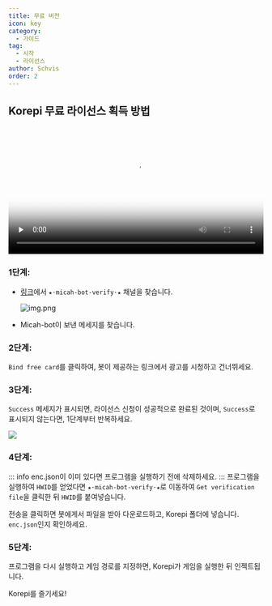 ```yaml
---
title: 무료 버전
icon: key
category:
  - 가이드
tag:
  - 시작
  - 라이선스
author: Schvis
order: 2
---
```


## Korepi 무료 라이선스 획득 방법

<video controls preload="none" width="100%" poster="https://nextcloud.atruicardona.xyz/s/6Lq9c23qJFPYdcZ/preview"><source src="https://nextcloud.atruicardona.xyz/s/6Lq9c23qJFPYdcZ/download" type="video/mp4"></video>

### 1단계:
- [링크](https://discord.com/channels/1069057220802781265/1203687333107335198)에서 `★⋅micah-bot-verify⋅★` 채널을 찾습니다. 

  ![img.png](/assets/images/docs/202402/verify-1.png)
- Micah-bot이 보낸 메세지를 찾습니다.

### 2단계:
`Bind free card`를 클릭하여, 봇이 제공하는 링크에서 광고를 시청하고 건너뛰세요.

### 3단계:
`Success` 메세지가 표시되면, 라이선스 신청이 성공적으로 완료된 것이며, `Success`로 표시되지 않는다면, 1단계부터 반복하세요.

![](/assets/images/docs/202312/success.png)
### 4단계:
::: info enc.json이 이미 있다면 프로그램을 실행하기 전에 삭제하세요.
:::
프로그램을 실행하여 `HWID`를 얻었다면 `★⋅micah-bot-verify⋅★`로 이동하여 `Get verification file`을 클릭한 뒤 `HWID`를 붙여넣습니다.

전송을 클릭하면 봇에게서 파일을 받아 다운로드하고, Korepi 폴더에 넣습니다. `enc.json`인지 확인하세요.

### 5단계:
프로그램을 다시 실행하고 게임 경로를 지정하면, Korepi가 게임을 실행한 뒤 인젝트됩니다.

Korepi를 즐기세요!